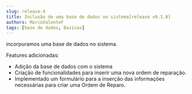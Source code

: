 ```yaml
---
slug: release-4
title: Inclusão de uma base de dados no sistema[release v0.1.0]
authors: MarcoValenteF
tags: [base de dados, Basicas]
---
```


incorpuramos uma base de dados no sistema.

Features adicionadas:

<!--truncate-->

* Adição da base de dados com o sistema
* Criação de funcionalidades para inserir uma nova ordem de reparação.
* Implementado um formulário para a inserção das informações necessárias para criar uma Ordem de Reparo.
